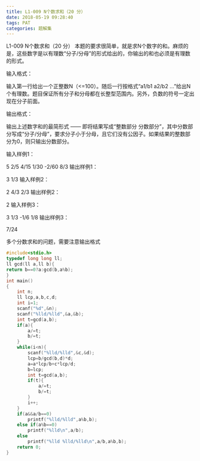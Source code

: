 ```yaml
---
title: L1-009 N个数求和（20 分）
date: 2018-05-19 09:28:40
tags: PAT
categories: 题解集
---
```


L1-009 N个数求和（20 分）
本题的要求很简单，就是求N个数字的和。麻烦的是，这些数字是以有理数“分子/分母”的形式给出的，你输出的和也必须是有理数的形式。

输入格式：

输入第一行给出一个正整数N（<=100）。随后一行按格式“a1/b1 a2/b2 ...”给出N个有理数。题目保证所有分子和分母都在长整型范围内。另外，负数的符号一定出现在分子前面。

输出格式：

输出上述数字和的最简形式 —— 即将结果写成“整数部分 分数部分”，其中分数部分写成“分子/分母”，要求分子小于分母，且它们没有公因子。如果结果的整数部分为0，则只输出分数部分。

输入样例1：

5
2/5 4/15 1/30 -2/60 8/3
输出样例1：

3 1/3
输入样例2：

2
4/3 2/3
输出样例2：

2
输入样例3：

3
1/3 -1/6 1/8
输出样例3：

7/24

多个分数求和的问题，需要注意输出格式
```cpp
#include<stdio.h>
typedef long long ll;
ll gcd(ll a,ll b){
return b==0?a:gcd(b,a%b);
}
int main()
{
    int n;
    ll lcp,a,b,c,d;
    int i=1;
    scanf("%d",&n);
    scanf("%lld/%lld",&a,&b);
    int t=gcd(a,b);
    if(a){
        a/=t;
        b/=t;
    }
    while(i<n){
        scanf("%lld/%lld",&c,&d);
        lcp=b/gcd(b,d)*d;
        a=a*lcp/b+c*lcp/d;
        b=lcp;
        int t=gcd(a,b);
        if(t){
            a/=t;
            b/=t;
        }
        i++;
    }
    if(a&&a/b==0)
        printf("%lld/%lld",a%b,b);
    else if(a%b==0)
        printf("%lld\n",a/b);
    else
        printf("%lld %lld/%lld\n",a/b,a%b,b);
    return 0;
}

```